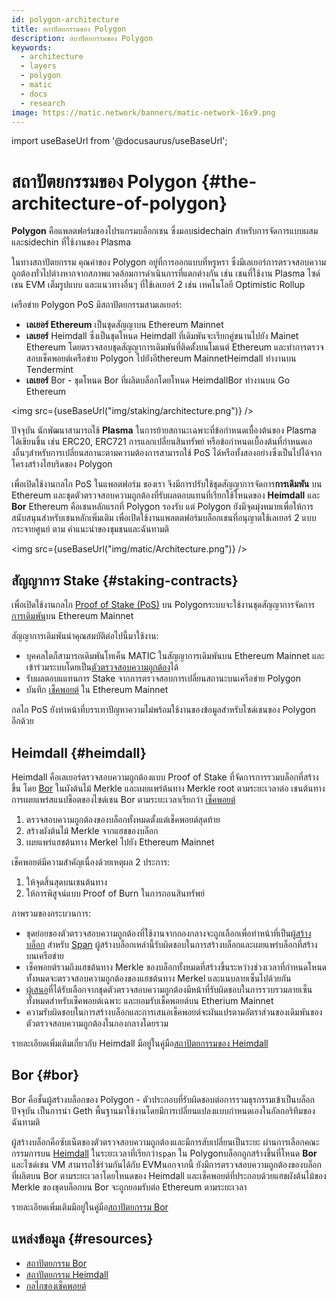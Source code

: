 ```yaml
---
id: polygon-architecture
title: สถาปัตยกรรมของ Polygon
description: สถาปัตยกรรมของ Polygon
keywords:
  - architecture
  - layers
  - polygon
  - matic
  - docs
  - research
image: https://matic.network/banners/matic-network-16x9.png
---
```

import useBaseUrl from '@docusaurus/useBaseUrl';

# สถาปัตยกรรมของ Polygon {#the-architecture-of-polygon}

**Polygon** คือแพลตฟอร์มของโปรแกรมบล็อกเชน ซึ่งมอบsidechain สำหรับการจัดการแบบผสม และsidechin ที่ใช้งานของ Plasma

ในทางสถาปัตยกรรม คุณค่าของ Polygon อยู่ที่การออกแบบที่หรูหรา ซึ่งมีเลเยอร์การตรวจสอบความถูกต้องทั่วไปต่างหากจากสภาพแวดล้อมการดำเนินการที่แตกต่างกัน เช่น เชนที่ใช้งาน Plasma ไซด์เชน EVM เต็มรูปแบบ และแนวทางอื่นๆ ที่ใช้เลเยอร์ 2 เช่น เทคโนโลยี Optimistic Rollup

เครือข่าย Polygon PoS มีสถาปัตยกรรมสามเลเยอร์:

* **เลเยอร์ Ethereum** เป็นชุดสัญญาบน Ethereum Mainnet
* **เลเยอร์** Heimdall ซึ่งเป็นชุดโหนด Heimdall ที่เดิมพันจะเรียกคู่ขนานไปยัง Mainet Ethereum โดยตรวจสอบชุดสัญญาการเดิมพันที่ติดตั้งบนโมเนต์ Ethereum และทำการตรวจสอบเช็คพอยต์เครือข่าย Polygon ไปยังอีthereum MainnetHeimdall ทำงานบน Tendermint
* **เลเยอร์** Bor - ชุดโหนด Bor ที่ผลิตบล็อกโดยโหนด HeimdallBor ทำงานบน Go Ethereum

<img src={useBaseUrl("img/staking/architecture.png")} />

ปัจจุบัน นักพัฒนาสามารถใช้ **Plasma** ในการย้ายสถานะเฉพาะที่ข้อกำหนดเบื้องต้นของ Plasma
ได้เขียนขึ้น เช่น ERC20, ERC721 การแลกเปลี่ยนสินทรัพย์ หรือข้อกำหนดเบื้องต้นที่กำหนดเองอื่นๆสำหรับการเปลี่ยนสถานะตามความต้องการสามารถใช้ PoS ได้หรือทั้งสองอย่างซึ่งเป็นไปได้จากโครงสร้างไฮบริดของ Polygon

เพื่อเปิดใช้งานกลไก PoS ในแพลตฟอร์ม ของเรา จึงมีการปรับใช้ชุดสัญญาการจัดการ**การเดิมพัน** บน
Ethereum และชุดตัวตรวจสอบความถูกต้องที่รับผลตอบแทนที่เรียกใช้โหนดของ **Heimdall** และ **Bor** Ethereum คือเชนหลักแรกที่ Polygon รองรับ แต่ Polygon ยังมีจุดมุ่งหมายเพื่อให้การสนับสนุนสำหรับเชนหลักเพิ่มเติม เพื่อเปิดใช้งานแพลตตฟอร์มบล็อกเชนที่อนุญาตใช้เลเยอร์ 2 แบบกระจายศูนย์ ตาม คำแนะนำของชุมชนและฉันทามติ

<img src={useBaseUrl("img/matic/Architecture.png")} />

## สัญญาการ Stake {#staking-contracts}

เพื่อเปิดใช้งานกลไก [Proof of Stake (PoS)](docs/home/polygon-basics/what-is-proof-of-stake) บน Polygonระบบจะใช้งานชุดสัญญาการจัดการ[การเดิมพัน](/docs/maintain/glossary#staking)บน Ethereum Mainnet

สัญญาการเดิมพันนำคุณสมบัติต่อไปนี้มาใช้งาน:

* บุคคลใดก็สามารถเดิมพันโทเค็น MATIC ในสัญญาการเดิมพันบน Ethereum Mainnet และเข้าร่วมระบบโดยเป็น[ตัวตรวจสอบความถูกต้อง](/docs/maintain/glossary#validator)ได้
* รับผลตอบแแทนการ Stake จากการตรวจสอบการเปลี่ยนสถานะบนเครือข่าย Polygon
* บันทึก [เช็คพอยต์](/docs/maintain/glossary#checkpoint-transaction) ใน Ethereum Mainnet

กลไก PoS ยังทำหน้าที่บรรเทาปัญหาความไม่พร้อมใช้งานของข้อมูลสำหรับไซด์เชนของ Polygon อีกด้วย

## Heimdall {#heimdall}

Heimdall คือเลเยอร์ตรวจสอบความถูกต้องแบบ Proof of Stake ที่จัดการการรวมบล็อกที่สร้างขึ้น
โดย [Bor](/docs/maintain/glossary#bor) ในผังต้นไม้ Merkle และเผยแพร่ต้นทาง Merkle root ตามระยะเวลาต่อ
เชนต้นทางการเผยแพร่สแนปช็อตของไซด์เชน Bor ตามระยะเวลาเรียกว่า [เช็คพอยต์](/docs/maintain/glossary#checkpoint-transaction)

1. ตรวจสอบความถูกต้องของบล็อกทั้งหมดตั้งแต่เช็คพอยต์สุดท้าย
2. สร้างผังต้นไม้ Merkle จากแฮชของบล็อก
3. เผยแพร่แฮชต้นทาง Merkel ไปยัง Ethereum Mainnet

เช็คพอยต์มีความสำคัญเนื่องด้วยเหตุผล 2 ประการ:

1. ให้จุดสิ้นสุดบนเชนต้นทาง
2. ให้การพิสูจน์แบบ Proof of Burn ในการถอนสินทรัพย์

ภาพรวมของกระบวนการ:

* ชุดย่อยของตัวตรวจสอบความถูกต้องที่ใช้งานจากกองกลางจะถูกเลือกเพื่อทำหน้าที่เป็น[ผู้สร้างบล็อก](/docs/maintain/glossary#block-producer) สำหรับ [Span](/docs/maintain/glossary#span) ผู้สร้างบล็อกเหล่านี้รับผิดชอบในการสร้างบล็อกและเผยแพร่บล็อกที่สร้างบนเครือข่าย
* เช็คพอยต์รวมถึงแฮชต้นทาง Merkle ของบล็อกทั้งหมดที่สร้างขึ้นระหว่างช่วงเวลาที่กำหนดโหนดทั้งหมดจะตรวจสอบความถูกต้องของแฮชต้นทาง Merkel และแนบลายเซ็นไปด้วยกัน
* [ผู้เสนอ](/docs/maintain/glossary#proposer)ที่ได้รับเลือกจากชุดตัวตรวจสอบความถูกต้องมีหน้าที่รับผิดชอบในการรวบรวมลายเซ็นทั้งหมดสำหรับเช็คพอยต์เฉพาะ และยอมรับเช็คพอยต์บน Etherium Mainnet
* ความรับผิดชอบในการสร้างบล็อกและการเสนอเช็คพอยต์จะผันแปรตามอัตราส่วนของเดิมพันของตัวตรวจสอบความถูกต้องในกองกลางโดยรวม

รายละเอียดเพิ่มเติมเกี่ยวกับ Heimdall มีอยู่ในคู่มือ[สถาปัตยกรรมของ Heimdall](/docs/pos/heimdall/overview)

## Bor {#bor}

Bor คือชั้นผู้สร้างบล็อกของ Polygon - ตัวประกอบที่รับผิดชอบต่อการรวมธุรกรรมเข้าเป็นบล็อกปัจจุบัน เป็นการนำ Geth พื้นฐานมาใช้งานโดยมีการเปลี่ยนแปลงแบบกำหนดเองในอัลกอริทึมของฉันทามติ

ผู้สร้างบล็อกคือซับเน็ตของตัวตรวจสอบความถูกต้องและมีการสับเปลี่ยนเป็นระยะ ผ่านการเลือกคณะกรรมการบน [Heimdall](/docs/maintain/glossary#heimdall) ในระยะเวลาที่เรียกว่า`span` ใน Polygonบล็อกถูกสร้างขึ้นที่โหนด **Bor** และไซด์เชน VM สามารถใช้ร่วมกันได้กับ EVMนอกจากนี้ ยังมีการตรวจสอบความถูกต้องของบล็อกที่ผลิตบน Bor ตามระยะเวลาโดยโหนดของ Heimdall และเช็คพอยต์ที่ประกอบด้วยแฮชผังต้นไม้ของ Merkle ของชุดบล็อกบน Bor จะถูกยอมรับต่อ Ethereum ตามระยะเวลา

รายละเอียดเพิ่มเติมมีอยู่ในคู่มือ[สถาปัตยกรรม Bor](/docs/pos/bor/overview)

## แหล่งข้อมูล {#resources}

* [สถาปัตยกรรม Bor](https://wiki.polygon.technology/docs/pos/bor)
* [สถาปัตยกรรม Heimdall](https://forum.polygon.technology/t/matic-system-overview-heimdall/8323)
* [กลไกของเช็คพอยต์](https://forum.polygon.technology/t/checkpoint-mechanism-on-heimdall/7160)

